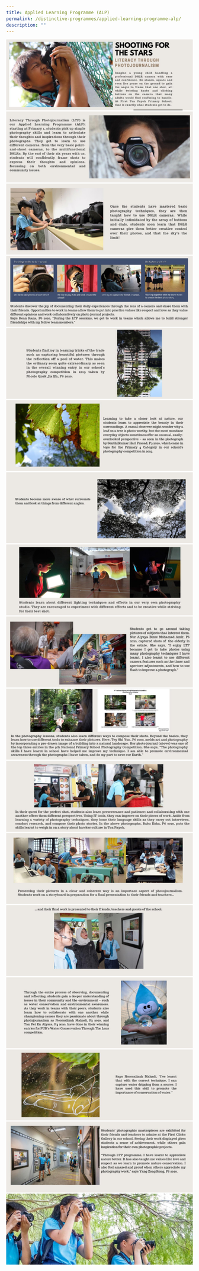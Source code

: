 ```yaml
---
title: Applied Learning Programme (ALP)
permalink: /distinctive-programmes/applied-learning-programme-alp/
description: ""
---
```

![](/images/1%20(3).jpg)
![](/images/2%20(3).jpg)
![](/images/3%20(3).jpg)
![](/images/4%20(3).jpg)
![](/images/5%20(3).jpg)
![](/images/6%20(3).jpg)
![](/images/7%20(2).jpg)
![](/images/8-ALP.jpg)
![](/images/9-ALP.jpg)
![](/images/10.jpg)
![](/images/11.jpg)
![](/images/12.jpg)
![](/images/13.jpg)
![](/images/14.jpg)
![](/images/15.jpg)
![](/images/16.jpg)
![](/images/17.jpg)